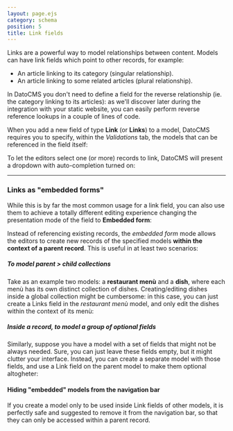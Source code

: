 ```yaml
---
layout: page.ejs
category: schema
position: 5
title: Link fields
---
```


Links are a powerful way to model relationships between content. Models can have link fields which point to other records, for example:

* An article linking to its category (singular relationship).
* An article linking to some related articles (plural relationship).

In DatoCMS you don't need to define a field for the reverse relationship (ie. the category linking to its articles): as we'll discover later during the integration with your static website, you can easily perform reverse reference lookups in a couple of lines of code.

When you add a new field of type **Link** (or **Links**) to a model, DatoCMS requires you to specify, within the *Validations* tab, the models that can be referenced in the field itself:


To let the editors select one (or more) records to link, DatoCMS will present a dropdown with auto-completion turned on:

---

### Links as "embedded forms"

While this is by far the most common usage for a link field, you can also use them to achieve a totally different editing experience changing the presentation mode of the field to **Embedded form**:

Instead of referencing existing records, the *embedded form* mode allows the editors to create new records of the specified models **within the context of a parent record**. This is useful in at least two scenarios:

##### To model parent > child collections

Take as an example two models: a **restaurant menù** and a **dish**, where each menù has its own distinct collection of dishes. Creating/editing dishes inside a global collection might be cumbersome: in this case, you can just create a Links field in the *restaurant menù* model, and only edit the dishes within the context of its menù:

##### Inside a record, to model a group of optional fields

Similarly, suppose you have a model with a set of fields that might not be always needed. Sure, you can just leave these fields empty, but it might clutter your interface. Instead, you can create a separate model with those fields, and use a Link field on the parent model to make them optional altogheter:

#### Hiding "embedded" models from the navigation bar

If you create a model only to be used inside Link fields of other models, it is perfectly safe and suggested to remove it from the navigation bar, so that they can only be accessed within a parent record.
